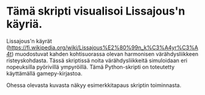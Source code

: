 # Tämä skripti visualisoi Lissajous'n käyriä. 

Lissajous'n käyrät (https://fi.wikipedia.org/wiki/Lissajous%E2%80%99n_k%C3%A4yr%C3%A4t) muodostuvat kahden kohtisuorassa olevan harmonisen värähdysliikkeen risteyskohdasta. Tässä skriptissä noita värähdysliikkeitä simuloidaan eri nopeuksilla pyörivillä ympyröillä. Tämä Python-skripti on toteutetty käyttämällä gamepy-kirjastoa.

Ohessa olevasta kuvasta näkyy esimerkkitapaus skriptin toiminnasta.